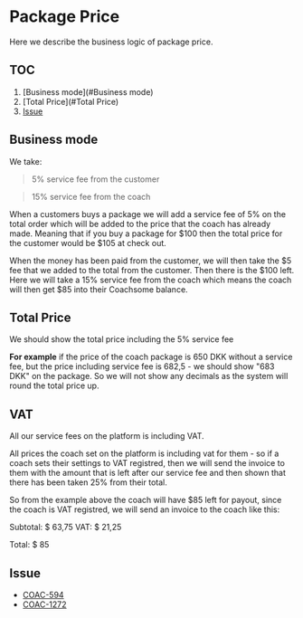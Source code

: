# Package Price
Here we describe the business logic of package price.

## TOC
1. [Business mode](#Business mode)
2. [Total Price](#Total Price)
3. [Issue](#Issue)

## Business mode


We take:
> 5% service fee from the customer

> 15% service fee from the coach

When a customers buys a package we will add a service fee of 5% on the total order which will be added to the price that the coach has already made. Meaning that if you buy a package for $100 then the total price for the customer would be $105 at check out.

When the money has been paid from the customer, we will then take the $5 fee that we added to the total from the customer. Then there is the $100 left. Here we will take a 15% service fee from the coach which means the coach will then get $85 into their Coachsome balance.

## Total Price
We should show the total price including the 5% service fee

**For example**
if the price of the coach package is 650 DKK without a service fee, but the price including service fee is 682,5 -
we should show "683 DKK" on the package. So we will not show any decimals as the system will round the total price up.


## VAT

All our service fees on the platform is including VAT.

All prices the coach set on the platform is including vat for them - so if a coach sets their settings to VAT registred, then we will send the invoice to them with the amount that is left after our service fee and then shown that there has been taken 25% from their total.

So from the example above the coach will have $85 left for payout, since the coach is VAT registred, we will send an invoice to the coach like this:

Subtotal: $ 63,75
VAT: $ 21,25

Total: $ 85
## Issue
- [COAC-594](https://tikweb.atlassian.net/browse/COAC-594)
- [COAC-1272](https://tikweb.atlassian.net/browse/COAC-1272)
